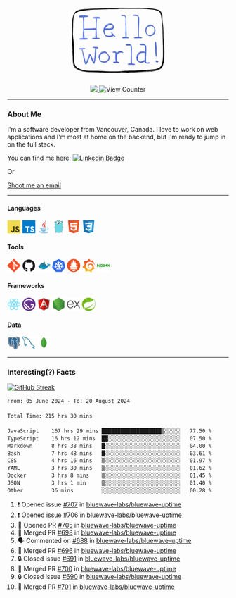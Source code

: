 <div align="center">
    <img src="./img/hello_world.webp" height="200px" width="">
    <div>
        <a href="https://www.linkedin.com/in/ajhollid">
            <img src="https://img.shields.io/badge/LinkedIn-blue"/>
        </a>
        <img src="https://komarev.com/ghpvc/?username=ajhollid&color=yellow" alt="View Counter">
    </div>
</div>

---

### About Me

I'm a software developer from Vancouver, Canada. I love to work on web applications and I'm most at home on the backend, but I'm ready to jump in on the full stack.

You can find me here: [![Linkedin Badge](https://img.shields.io/badge/-ajhollid-blue?style=flat&logo=Linkedin&logoColor=white)](https://www.linkedin.com/in/ajhollid)

Or

[Shoot me an email](mailto:ajhollid@gmail.com)

---

#### Languages

<div>
    <img src="./img/devicons/javascript-original.svg" width=30 height=30 alt="JavaScript">
    <img src="/img/devicons/typescript-original.svg" width=30 height=30 alt="TypeScript">
    <img src="./img/devicons/java-original.svg" width=30 height=30 alt="Java">
    <img src="./img/devicons/go-original.svg" width=30 height=30 alt="Golang">
    <img src="./img/devicons/html5-original.svg" width=30 height=30 alt="HTML 5">
    <img src="./img/devicons/css3-original.svg" width=30 height=30 alt="CSS 3">
</div>

#### Tools

<div>
    <img src="./img/devicons/git-original.svg" width=30 height=30 alt="Git">
    <img src="./img/devicons/github-original.svg" width=30 height=30 alt="Github">
    <img src="./img/devicons/docker-original.svg" width=30 
    height=30 alt="Docker">
    <img src="./img/devicons/kubernetes-original.svg" width=30 height=30 alt="K8">
    <img src="./img/devicons/prometheus-original.svg" width=30 height=30 alt="Prometheus">
    <img src="./img/devicons/grafana-original.svg" width=30 height=30 alt="Grafana">
    <img src="./img/devicons/nginx-original.svg" width=30 height=30 alt="Nginx">
</div>

#### Frameworks

<div>
    <img src="./img/devicons/react-original.svg" width=30 height=30 alt="React">
    <img src="./img/devicons/gatsby-original.svg" width=30 height=30 alt="Gatsby">
    <img src="./img/devicons/angularjs-original.svg" width=30 height=30 alt="AngularJS">
    <img src="./img/devicons/nodejs-original.svg" width=30 height=30 alt="NodeJS">
    <img src="./img/devicons/express-original.svg" width=30 height=30 alt="Express">
    <img src="./img/devicons/spring-original.svg" width=30 height=30 alt="Spring">
</div>

#### Data

<div>
    <img src="./img/devicons/postgresql-original.svg" width=30 height=30 alt="Postgresql">
    <img src="./img/devicons/mysql-original.svg" width=30 height=30 alt="Mysql">
    <img src="./img/devicons/mongodb-original.svg" width=30 height=30 alt="MongoDB">
</div>

---

### Interesting(?) Facts

[![GitHub Streak](http://github-readme-streak-stats.herokuapp.com?user=ajhollid)](https://git.io/streak-stats)

 <!--START_SECTION:waka-->

```txt
From: 05 June 2024 - To: 20 August 2024

Total Time: 215 hrs 30 mins

JavaScript    167 hrs 29 mins ███████████████████▒░░░░░   77.50 %
TypeScript    16 hrs 12 mins  ██░░░░░░░░░░░░░░░░░░░░░░░   07.50 %
Markdown      8 hrs 38 mins   █░░░░░░░░░░░░░░░░░░░░░░░░   04.00 %
Bash          7 hrs 48 mins   █░░░░░░░░░░░░░░░░░░░░░░░░   03.61 %
CSS           4 hrs 16 mins   ▒░░░░░░░░░░░░░░░░░░░░░░░░   01.97 %
YAML          3 hrs 30 mins   ▒░░░░░░░░░░░░░░░░░░░░░░░░   01.62 %
Docker        3 hrs 8 mins    ▒░░░░░░░░░░░░░░░░░░░░░░░░   01.45 %
JSON          3 hrs 1 min     ▒░░░░░░░░░░░░░░░░░░░░░░░░   01.40 %
Other         36 mins         ░░░░░░░░░░░░░░░░░░░░░░░░░   00.28 %
```

<!--END_SECTION:waka-->


<!--START_SECTION:activity-->
1. ❗ Opened issue [#707](https://github.com/bluewave-labs/bluewave-uptime/issues/707) in [bluewave-labs/bluewave-uptime](https://github.com/bluewave-labs/bluewave-uptime)
2. ❗ Opened issue [#706](https://github.com/bluewave-labs/bluewave-uptime/issues/706) in [bluewave-labs/bluewave-uptime](https://github.com/bluewave-labs/bluewave-uptime)
3. 💪 Opened PR [#705](https://github.com/bluewave-labs/bluewave-uptime/pull/705) in [bluewave-labs/bluewave-uptime](https://github.com/bluewave-labs/bluewave-uptime)
4. 🎉 Merged PR [#698](https://github.com/bluewave-labs/bluewave-uptime/pull/698) in [bluewave-labs/bluewave-uptime](https://github.com/bluewave-labs/bluewave-uptime)
5. 🗣 Commented on [#688](https://github.com/bluewave-labs/bluewave-uptime/pull/688#issuecomment-2303907508) in [bluewave-labs/bluewave-uptime](https://github.com/bluewave-labs/bluewave-uptime)
6. 🎉 Merged PR [#696](https://github.com/bluewave-labs/bluewave-uptime/pull/696) in [bluewave-labs/bluewave-uptime](https://github.com/bluewave-labs/bluewave-uptime)
7. 🔒 Closed issue [#691](https://github.com/bluewave-labs/bluewave-uptime/issues/691) in [bluewave-labs/bluewave-uptime](https://github.com/bluewave-labs/bluewave-uptime)
8. 🎉 Merged PR [#700](https://github.com/bluewave-labs/bluewave-uptime/pull/700) in [bluewave-labs/bluewave-uptime](https://github.com/bluewave-labs/bluewave-uptime)
9. 🔒 Closed issue [#690](https://github.com/bluewave-labs/bluewave-uptime/issues/690) in [bluewave-labs/bluewave-uptime](https://github.com/bluewave-labs/bluewave-uptime)
10. 🎉 Merged PR [#701](https://github.com/bluewave-labs/bluewave-uptime/pull/701) in [bluewave-labs/bluewave-uptime](https://github.com/bluewave-labs/bluewave-uptime)
<!--END_SECTION:activity-->
